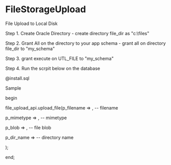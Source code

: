 # FileStorageUpload
File Upload to Local Disk
<p> Step 1. Create Oracle Directory - create directory file_dir as "c:\files"  </p>
<p> Step 2. Grant All on the directory to your app schema  - grant all on directory file_dir to "my_schema" </p>
<p> Step 3. grant execute on UTL_FILE to  "my_schema"  </p>
<p> Step 4. Run the scrpit below on the database </p>
        <p> @install.sql </p>

<p> Sample  </p>
<p>
begin
<p> file_upload_api.upload_file(p_filename => ,    -- filename </p>
				<p> p_mimetype => ,   -- mimetype </p>
				<p> p_blob => ,       -- file blob </p>
				<p> p_dir_name =>     -- directory name </p>
				<p> ); </p>
<p> end;					
</p>
